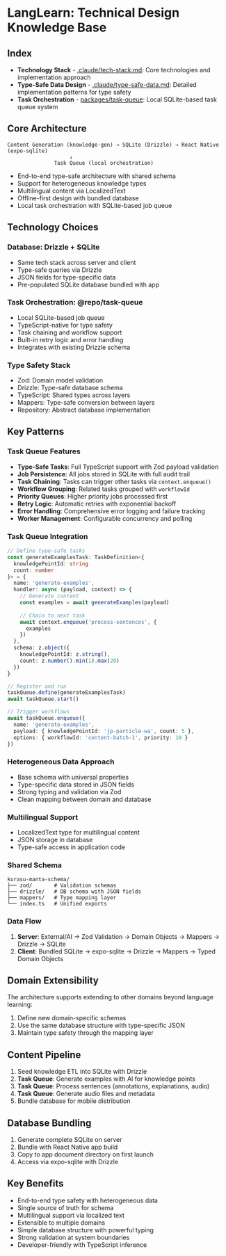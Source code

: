 # LangLearn: Technical Design Knowledge Base

## Index
- **Technology Stack** - [.claude/tech-stack.md](.claude/tech-stack): Core technologies and implementation approach
- **Type-Safe Data Design** - [.claude/type-safe-data.md](.claude/type-safe-data): Detailed implementation patterns for type safety
- **Task Orchestration** - [packages/task-queue](packages/task-queue): Local SQLite-based task queue system

## Core Architecture
```
Content Generation (knowledge-gen) → SQLite (Drizzle) → React Native (expo-sqlite)
                    ↓
               Task Queue (local orchestration)
```
- End-to-end type-safe architecture with shared schema
- Support for heterogeneous knowledge types
- Multilingual content via LocalizedText
- Offline-first design with bundled database
- Local task orchestration with SQLite-based job queue

## Technology Choices

### Database: Drizzle + SQLite
- Same tech stack across server and client
- Type-safe queries via Drizzle
- JSON fields for type-specific data
- Pre-populated SQLite database bundled with app

### Task Orchestration: @repo/task-queue
- Local SQLite-based job queue
- TypeScript-native for type safety
- Task chaining and workflow support
- Built-in retry logic and error handling
- Integrates with existing Drizzle schema

### Type Safety Stack
- Zod: Domain model validation
- Drizzle: Type-safe database schema
- TypeScript: Shared types across layers
- Mappers: Type-safe conversion between layers
- Repository: Abstract database implementation

## Key Patterns

### Task Queue Features
- **Type-Safe Tasks**: Full TypeScript support with Zod payload validation
- **Job Persistence**: All jobs stored in SQLite with full audit trail
- **Task Chaining**: Tasks can trigger other tasks via `context.enqueue()`
- **Workflow Grouping**: Related tasks grouped with `workflowId`
- **Priority Queues**: Higher priority jobs processed first
- **Retry Logic**: Automatic retries with exponential backoff
- **Error Handling**: Comprehensive error logging and failure tracking
- **Worker Management**: Configurable concurrency and polling

### Task Queue Integration
```typescript
// Define type-safe tasks
const generateExamplesTask: TaskDefinition<{
  knowledgePointId: string
  count: number
}> = {
  name: 'generate-examples',
  handler: async (payload, context) => {
    // Generate content
    const examples = await generateExamples(payload)
    
    // Chain to next task
    await context.enqueue('process-sentences', {
      examples
    })
  },
  schema: z.object({
    knowledgePointId: z.string(),
    count: z.number().min(1).max(20)
  })
}

// Register and run
taskQueue.define(generateExamplesTask)
await taskQueue.start()

// Trigger workflows
await taskQueue.enqueue({
  name: 'generate-examples',
  payload: { knowledgePointId: 'jp-particle-wa', count: 5 },
  options: { workflowId: 'content-batch-1', priority: 10 }
})
```

### Heterogeneous Data Approach
- Base schema with universal properties
- Type-specific data stored in JSON fields
- Strong typing and validation via Zod
- Clean mapping between domain and database

### Multilingual Support
- LocalizedText type for multilingual content
- JSON storage in database
- Type-safe access in application code

### Shared Schema
```
kurasu-manta-schema/
├── zod/       # Validation schemas
├── drizzle/   # DB schema with JSON fields
├── mappers/   # Type mapping layer
└── index.ts   # Unified exports
```

### Data Flow
1. **Server**: External/AI → Zod Validation → Domain Objects → Mappers → Drizzle → SQLite
2. **Client**: Bundled SQLite → expo-sqlite → Drizzle → Mappers → Typed Domain Objects

## Domain Extensibility
The architecture supports extending to other domains beyond language learning:

1. Define new domain-specific schemas
2. Use the same database structure with type-specific JSON
3. Maintain type safety through the mapping layer

## Content Pipeline
1. Seed knowledge ETL into SQLite with Drizzle
2. **Task Queue**: Generate examples with AI for knowledge points
3. **Task Queue**: Process sentences (annotations, explanations, audio)
4. **Task Queue**: Generate audio files and metadata
5. Bundle database for mobile distribution

## Database Bundling
1. Generate complete SQLite on server
2. Bundle with React Native app build
3. Copy to app document directory on first launch
4. Access via expo-sqlite with Drizzle

## Key Benefits
- End-to-end type safety with heterogeneous data
- Single source of truth for schema
- Multilingual support via localized text
- Extensible to multiple domains
- Simple database structure with powerful typing
- Strong validation at system boundaries
- Developer-friendly with TypeScript inference</content>
